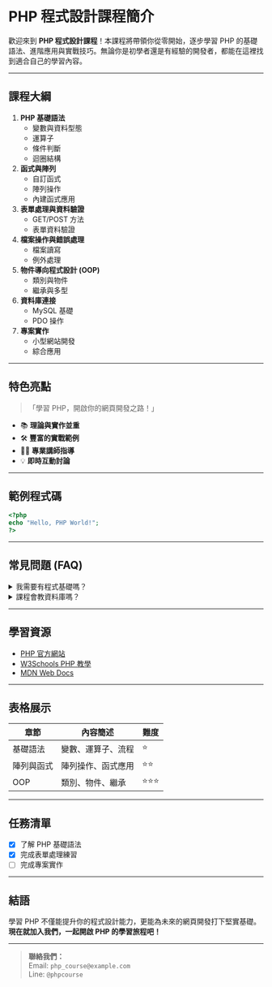 # PHP 程式設計課程簡介

歡迎來到 **PHP 程式設計課程**！本課程將帶領你從零開始，逐步學習 PHP 的基礎語法、進階應用與實戰技巧。無論你是初學者還是有經驗的開發者，都能在這裡找到適合自己的學習內容。

---

## 課程大綱

1. **PHP 基礎語法**
    - 變數與資料型態
    - 運算子
    - 條件判斷
    - 迴圈結構
2. **函式與陣列**
    - 自訂函式
    - 陣列操作
    - 內建函式應用
3. **表單處理與資料驗證**
    - GET/POST 方法
    - 表單資料驗證
4. **檔案操作與錯誤處理**
    - 檔案讀寫
    - 例外處理
5. **物件導向程式設計 (OOP)**
    - 類別與物件
    - 繼承與多型
6. **資料庫連接**
    - MySQL 基礎
    - PDO 操作
7. **專案實作**
    - 小型網站開發
    - 綜合應用

---

## 特色亮點

> 「學習 PHP，開啟你的網頁開發之路！」

- 📚 **理論與實作並重**
- 🛠️ **豐富的實戰範例**
- 👨‍💻 **專業講師指導**
- 💡 **即時互動討論**

---

## 範例程式碼

```php
<?php
echo "Hello, PHP World!";
?>
```

---

## 常見問題 (FAQ)

<details>
<summary>我需要有程式基礎嗎？</summary>
不需要，本課程從零開始，適合所有程度的學員。
</details>

<details>
<summary>課程會教資料庫嗎？</summary>
會，課程包含 MySQL 資料庫的基礎操作與應用。
</details>

---

## 學習資源

- [PHP 官方網站](https://www.php.net/)
- [W3Schools PHP 教學](https://www.w3schools.com/php/)
- [MDN Web Docs](https://developer.mozilla.org/zh-TW/docs/Web/PHP)

---

## 表格展示

| 章節        | 內容簡述           | 難度   |
| ----------- | ------------------ | ------ |
| 基礎語法    | 變數、運算子、流程 | ⭐      |
| 陣列與函式  | 陣列操作、函式應用 | ⭐⭐     |
| OOP         | 類別、物件、繼承   | ⭐⭐⭐   |

---

## 任務清單

- [x] 了解 PHP 基礎語法
- [x] 完成表單處理練習
- [ ] 完成專案實作

---

## 結語

學習 PHP 不僅能提升你的程式設計能力，更能為未來的網頁開發打下堅實基礎。**現在就加入我們，一起開啟 PHP 的學習旅程吧！**

---

> **聯絡我們：**  
> Email: `php_course@example.com`  
> Line: `@phpcourse`
